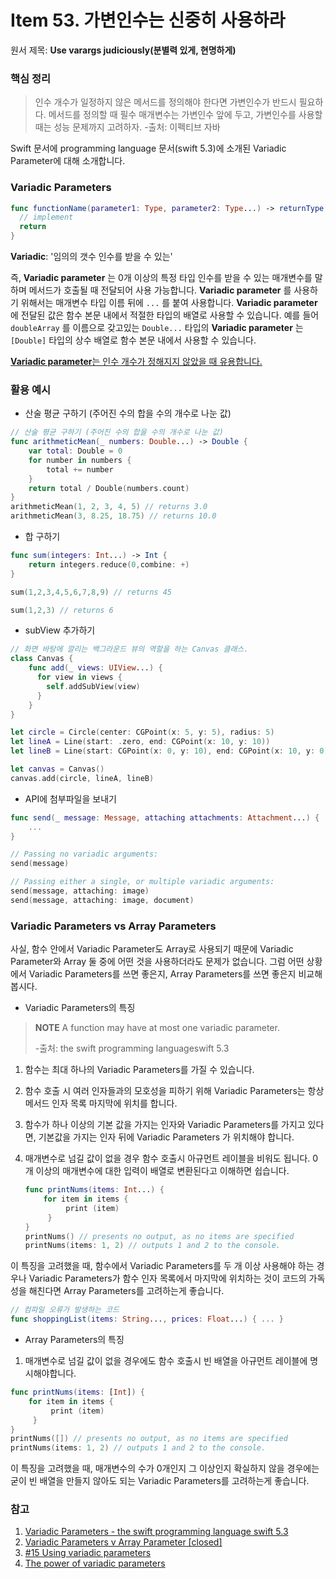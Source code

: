 # Item 53. 가변인수는 신중히 사용하라

원서 제목: **Use varargs judiciously(분별력 있게, 현명하게)**


### 핵심 정리

> 인수 개수가 일정하지 않은 메서드를 정의해야 한다면 가변인수가 반드시 필요하다. 메서드를 정의할 때 필수 매개변수는 가변인수 앞에 두고, 가변인수를 사용할 때는 성능 문제까지 고려하자.
> -출처:  이펙티브 자바

Swift 문서에 programming language 문서(swift 5.3)에 소개된 Variadic Parameter에 대해 소개합니다.
### Variadic Parameters

``` swift
func functionName(parameter1: Type, parameter2: Type...) -> returnType {
  // implement
  return
}
```

**Variadic**: '임의의 갯수 인수를 받을 수 있는' 

즉, **Variadic parameter** 는 0개 이상의 특정 타입 인수를 받을 수 있는 매개변수를 말하며 메서드가 호출될 때 전달되어 사용 가능합니다. **Variadic parameter** 를 사용하기 위해서는 매개변수 타입 이름 뒤에 `...` 를 붙여 사용합니다. **Variadic parameter** 에 전달된 값은 함수 본문 내에서 적절한 타입의 배열로 사용할 수 있습니다. 예를 들어 `doubleArray` 를 이름으로 갖고있는 `Double...` 타입의 **Variadic parameter** 는 `[Double]` 타입의 상수 배열로 함수 본문 내에서 사용할 수 있습니다.

<u>**Variadic parameter**는 인수 개수가 정해지지 않았을 때 유용합니다.</u> 


### 활용 예시

* 산술 평균 구하기 (주어진 수의 합을 수의 개수로 나눈 값)

```swift
// 산술 평균 구하기 (주어진 수의 합을 수의 개수로 나눈 값)
func arithmeticMean(_ numbers: Double...) -> Double {
    var total: Double = 0
    for number in numbers {
        total += number
    }
    return total / Double(numbers.count)
}
arithmeticMean(1, 2, 3, 4, 5) // returns 3.0
arithmeticMean(3, 8.25, 18.75) // returns 10.0
```

* 합 구하기
```swift
func sum(integers: Int...) -> Int { 
    return integers.reduce(0,combine: +) 
} 

sum(1,2,3,4,5,6,7,8,9) // returns 45

sum(1,2,3) // returns 6
```

* subView 추가하기
```swift
// 화면 바탕에 깔리는 백그라운드 뷰의 역할을 하는 Canvas 클래스.
class Canvas {
    func add(_ views: UIView...) {
      for view in views {
        self.addSubView(view)
      }
    }
}

let circle = Circle(center: CGPoint(x: 5, y: 5), radius: 5)
let lineA = Line(start: .zero, end: CGPoint(x: 10, y: 10))
let lineB = Line(start: CGPoint(x: 0, y: 10), end: CGPoint(x: 10, y: 0))

let canvas = Canvas()
canvas.add(circle, lineA, lineB)
```

* API에 첨부파일을 보내기
```swift
func send(_ message: Message, attaching attachments: Attachment...) {
    ...
}

// Passing no variadic arguments:
send(message)

// Passing either a single, or multiple variadic arguments:
send(message, attaching: image)
send(message, attaching: image, document)
```

### Variadic Parameters vs Array Parameters

사실, 함수 안에서 Variadic Parameter도 Array로 사용되기 때문에 Variadic Parameter와 Array 둘 중에 어떤 것을 사용하더라도 문제가 없습니다. 그럼 어떤 상황에서 Variadic Parameters를 쓰면 좋은지, Array Parameters를 쓰면 좋은지 비교해봅시다.

* Variadic Parameters의 특징

> **NOTE**
> A function may have at most one variadic parameter.
>
> -출처: the swift programming languageswift 5.3

1. 함수는 최대 하나의 Variadic Parameters를 가질 수 있습니다. 

2. 함수 호출 시 여러 인자들과의 모호성을 피하기 위해 Variadic Parameters는 항상 메서드 인자 목록 마지막에 위치를 합니다.

3. 함수가 하나 이상의 기본 값을 가지는 인자와 Variadic Parameters를 가지고 있다면, 기본값을 가지는 인자 뒤에 Variadic Parameters 가 위치해야 합니다.

4. 매개변수로 넘길 값이 없을 경우 함수 호출시 아규먼트 레이블을 비워도 됩니다.
0개 이상의 매개변수에 대한 입력이 배열로 변환된다고 이해하면 쉽습니다.
   
   ```swift
   func printNums(items: Int...) {
       for item in items {
            print (item)
        }
   }
   printNums() // presents no output, as no items are specified
   printNums(items: 1, 2) // outputs 1 and 2 to the console.
   ```

이 특징을 고려했을 때, 함수에서 Variadic Parameters를 두 개 이상 사용해야 하는 경우나 Variadic Parameters가 함수 인자 목록에서 마지막에 위치하는 것이 코드의 가독성을 해친다면 Array Parameters를 고려하는게 좋습니다.


```swift
// 컴파일 오류가 발생하는 코드
func shoppingList(items: String..., prices: Float...) { ... }
```


* Array Parameters의 특징

1. 매개변수로 넘길 값이 없을 경우에도 함수 호출시 빈 배열을 아규먼트 레이블에 명시해야합니다.

```swift
func printNums(items: [Int]) {
    for item in items {
         print (item)
     }
}
printNums([]) // presents no output, as no items are specified
printNums(items: 1, 2) // outputs 1 and 2 to the console.
```

이 특징을 고려했을 때, 매개변수의 수가 0개인지 그 이상인지 확실하지 않을 경우에는 굳이 빈 배열을 만들지 않아도 되는 Variadic Parameters를 고려하는게 좋습니다.




### 참고

1. [Variadic Parameters - the swift programming language swift 5.3](https://docs.swift.org/swift-book/LanguageGuide/Functions.html#ID166)
2. [Variadic Parameters v Array Parameter [closed]](https://stackoverflow.com/questions/30572738/variadic-parameters-v-array-parameter)
3. [#15 Using variadic parameters](https://github.com/JohnSundell/SwiftTips#15-using-variadic-parameters)
4. [The power of variadic parameters](https://www.swiftbysundell.com/tips/the-power-of-variadic-parameters/)

